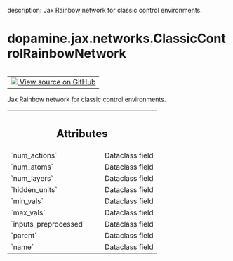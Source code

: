 description: Jax Rainbow network for classic control environments.

<div itemscope itemtype="http://developers.google.com/ReferenceObject">
<meta itemprop="name" content="dopamine.jax.networks.ClassicControlRainbowNetwork" />
<meta itemprop="path" content="Stable" />
</div>

# dopamine.jax.networks.ClassicControlRainbowNetwork

<!-- Insert buttons and diff -->

<table class="tfo-notebook-buttons tfo-api nocontent" align="left">
<td>
  <a target="_blank" href="https://github.com/google/dopamine/tree/master/dopamine/jax/networks.py#L335-L375">
    <img src="https://www.tensorflow.org/images/GitHub-Mark-32px.png" />
    View source on GitHub
  </a>
</td>
</table>



Jax Rainbow network for classic control environments.

<!-- Placeholder for "Used in" -->




<!-- Tabular view -->
 <table class="responsive fixed orange">
<colgroup><col width="214px"><col></colgroup>
<tr><th colspan="2"><h2 class="add-link">Attributes</h2></th></tr>

<tr>
<td>
`num_actions`<a id="num_actions"></a>
</td>
<td>
Dataclass field
</td>
</tr><tr>
<td>
`num_atoms`<a id="num_atoms"></a>
</td>
<td>
Dataclass field
</td>
</tr><tr>
<td>
`num_layers`<a id="num_layers"></a>
</td>
<td>
Dataclass field
</td>
</tr><tr>
<td>
`hidden_units`<a id="hidden_units"></a>
</td>
<td>
Dataclass field
</td>
</tr><tr>
<td>
`min_vals`<a id="min_vals"></a>
</td>
<td>
Dataclass field
</td>
</tr><tr>
<td>
`max_vals`<a id="max_vals"></a>
</td>
<td>
Dataclass field
</td>
</tr><tr>
<td>
`inputs_preprocessed`<a id="inputs_preprocessed"></a>
</td>
<td>
Dataclass field
</td>
</tr><tr>
<td>
`parent`<a id="parent"></a>
</td>
<td>
Dataclass field
</td>
</tr><tr>
<td>
`name`<a id="name"></a>
</td>
<td>
Dataclass field
</td>
</tr>
</table>




